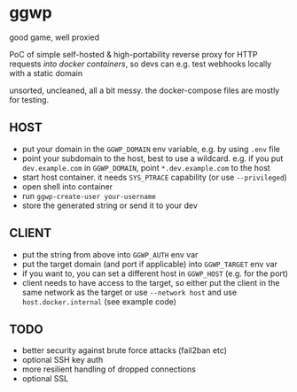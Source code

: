 # ggwp

good game, well proxied

PoC of simple self-hosted & high-portability reverse proxy for HTTP requests _into docker containers_, so devs can e.g. test webhooks locally with a static domain

unsorted, uncleaned, all a bit messy. the docker-compose files are mostly for testing.

## HOST

- put your domain in the `GGWP_DOMAIN` env variable, e.g. by using `.env` file
- point your subdomain to the host, best to use a wildcard. e.g. if you put `dev.example.com` in `GGWP_DOMAIN`, point `*.dev.example.com` to the host
- start host container. it needs `SYS_PTRACE` capability (or use `--privileged`)
- open shell into container
- run `ggwp-create-user your-username`
- store the generated string or send it to your dev

## CLIENT

- put the string from above into `GGWP_AUTH` env var
- put the target domain (and port if applicable) into `GGWP_TARGET` env var
- if you want to, you can set a different host in `GGWP_HOST` (e.g. for the port)
- client needs to have access to the target, so either put the client in the same network as the target or use `--network host` and use `host.docker.internal` (see example code)

## TODO

- better security against brute force attacks (fail2ban etc)
- optional SSH key auth
- more resilient handling of dropped connections
- optional SSL
